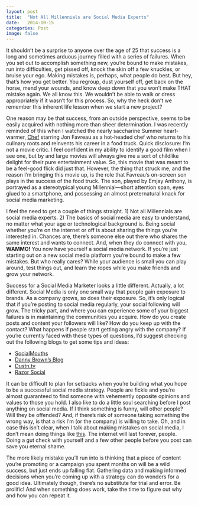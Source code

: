 ```yaml
---
layout: post
title:  "Not All Millennials are Social Media Experts"
date:   2014-10-15
categories: Post
image: false
---
```


It shouldn’t be a surprise to anyone over the age of 25 that success is a long and sometimes arduous journey filled with a series of failures. When you set out to accomplish something new, you’re bound to make mistakes, run into difficulties, get pissed off, knock the skin off a few knuckles, or bruise your ego. Making mistakes is, perhaps, what people do best. But hey, that’s how you get better. You regroup, dust yourself off, get back on the horse, mend your wounds, and know deep down that you won’t make THAT mistake again. We all know this. We wouldn’t be able to walk or dress appropriately if it wasn’t for this process. So, why the heck don’t we remember this inherent life lesson when we start a new project? 

One reason may be that success, from an outside perspective, seems to be easily acquired with nothing more than sheer determination. I was recently reminded of this when I watched the nearly saccharine Summer heart-warmer, [Chef](http://www.avclub.com/review/jon-favreau-gets-back-his-indie-rootssort-comedy-c-204357) starring Jon Favreau as a hot-headed chef who returns to his culinary roots and reinvents his career in a food truck. Quick disclosure: I’m not a movie critic. I feel confident in my ability to identify a good film when I see one, but by and large movies will always give me a sort of childlike delight for their pure entertainment value. So, this movie that was meant to be a feel-good flick did just that. However, the thing that struck me, and the reason I’m bringing this movie up, is the role that Favreau’s on-screen son plays in the success of the food truck. The son, played by Emjay Anthony, is portrayed as a stereotypical young Millennial—short attention span, eyes glued to a smartphone, and possessing an almost preternatural knack for social media marketing. 

I feel the need to get a couple of things straight. 1) Not all Millennials are social media experts. 2) The basics of social media are easy to understand, no matter what your age or technological background is. Being social whether you’re on the internet or off is about sharing the things you’re interested in. Chances are, there’s someone else out there who shares the same interest and wants to connect. And, when they do connect with you, **WAMMO!** You now have yourself a social media network. If you’re just starting out on a new social media platform you’re bound to make a few mistakes. But who really cares? While your audience is small you can play around, test things out, and learn the ropes while you make friends and grow your network.  

Success for a Social Media Marketer looks a little different. Actually, a lot different. Social Media is only one small way that people gain exposure to brands. As a company grows, so does their exposure. So, it’s only logical that if you’re posting to social media regularly, your social following will grow. The tricky part, and where you can experience some of your biggest failures is in maintaining the communities you acquire. How do you create posts and content your followers will like? How do you keep up with the contact? What happens if people start getting angry with the company? If you’re currently faced with these types of questions, I’d suggest checking out the following blogs to get some tips and ideas:

* [SocialMouths](http://socialmouths.com/blog/)
* [Danny Brown’s Blog](http://dannybrown.me/)
* [Dustn.tv](http://dustn.tv/socialmedia/)
* [Razor Social](http://www.razorsocial.com/blog/)

It can be difficult to plan for setbacks when you’re building what you hope to be a successful social media strategy. People are fickle and you’re almost guaranteed to find someone with vehemently opposite opinions and values to those you hold. I also like to do a little soul searching before I post anything on social media. If I think something is funny, will other people? Will they be offended? And, if there’s risk of someone taking something the wrong way, is that a risk I’m (or the company) is willing to take. Oh, and in case this isn’t clear, when I talk about making mistakes on social media, I don’t mean doing things like [this](http://www.searchenginejournal.com/35-social-media-fails/95613/). The internet will last forever, people. Doing a gut check with yourself and a few other people before you post can save you eternal shame. 

The more likely mistake you’ll run into is thinking that a piece of content you’re promoting or a campaign you spent months on will be a wild success, but just ends up falling flat. Gathering data and making informed decisions when you’re coming up with a strategy can do wonders for a good idea. Ultimately though, there’s no substitute for trial and error. Be prolific! And when something does work, take the time to figure out why and how you can repeat it. 
